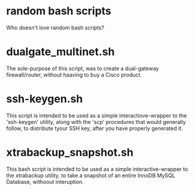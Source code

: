 random bash scripts
===
Who doesn't love random bash scripts?

dualgate_multinet.sh
=
The sole-purpose of this script, was to create a dual-gateway firewall/router, without haaving to buy a Cisco product.

ssh-keygen.sh
=
This script is intended to be used as a simple interactiove-wrapper to the 'ssh-keygen' utility, along with the 'scp' procedures that would generally follow, to distribute tyour SSH key, after you have properly generated it.

xtrabackup_snapshot.sh
=
This bash script is intended to be used as a simple interactive-wrapper to the xtrabackup utility, to take a snapshot of an entire InnoDB MySQL Database, withoout interuption.
